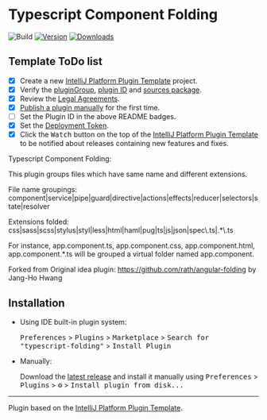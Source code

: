 # Typescript Component Folding

![Build](https://github.com/fsancheztemprano/typescript-folding/workflows/Build/badge.svg)
[![Version](https://img.shields.io/jetbrains/plugin/v/PLUGIN_ID.svg)](https://plugins.jetbrains.com/plugin/PLUGIN_ID)
[![Downloads](https://img.shields.io/jetbrains/plugin/d/PLUGIN_ID.svg)](https://plugins.jetbrains.com/plugin/PLUGIN_ID)

## Template ToDo list
- [x] Create a new [IntelliJ Platform Plugin Template][template] project.
- [x] Verify the [pluginGroup](/gradle.properties), [plugin ID](/src/main/resources/META-INF/plugin.xml) and [sources package](/src/main/kotlin).
- [x] Review the [Legal Agreements](https://plugins.jetbrains.com/docs/marketplace/legal-agreements.html).
- [x] [Publish a plugin manually](https://www.jetbrains.org/intellij/sdk/docs/basics/getting_started/publishing_plugin.html) for the first time.
- [ ] Set the Plugin ID in the above README badges.
- [x] Set the [Deployment Token](https://plugins.jetbrains.com/docs/marketplace/plugin-upload.html).
- [x] Click the <kbd>Watch</kbd> button on the top of the [IntelliJ Platform Plugin Template][template] to be notified about releases containing new features and fixes.

<!-- Plugin description -->
Typescript Component Folding:

This plugin groups files which have same name and different extensions.<br>

File name groupings: component|service|pipe|guard|directive|actions|effects|reducer|selectors|state|resolver <br>

Extensions folded: css|sass|scss|stylus|styl|less|html|haml|pug|ts|js|json|spec\\.ts|.*\\.ts <br>

For instance, app.component.ts, app.component.css, app.component.html, app.component.*.ts will be grouped a virtual folder named app.component.<br>
      
Forked from Original idea plugin: https://github.com/rath/angular-folding by Jang-Ho Hwang
<!-- Plugin description end -->

## Installation

- Using IDE built-in plugin system:
  
  <kbd>Preferences</kbd> > <kbd>Plugins</kbd> > <kbd>Marketplace</kbd> > <kbd>Search for "typescript-folding"</kbd> >
  <kbd>Install Plugin</kbd>
  
- Manually:

  Download the [latest release](https://github.com/fsancheztemprano/typescript-folding/releases/latest) and install it manually using
  <kbd>Preferences</kbd> > <kbd>Plugins</kbd> > <kbd>⚙️</kbd> > <kbd>Install plugin from disk...</kbd>


---
Plugin based on the [IntelliJ Platform Plugin Template][template].

[template]: https://github.com/JetBrains/intellij-platform-plugin-template
